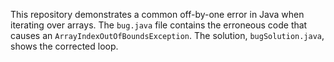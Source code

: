 This repository demonstrates a common off-by-one error in Java when iterating over arrays.  The `bug.java` file contains the erroneous code that causes an `ArrayIndexOutOfBoundsException`. The solution, `bugSolution.java`, shows the corrected loop.